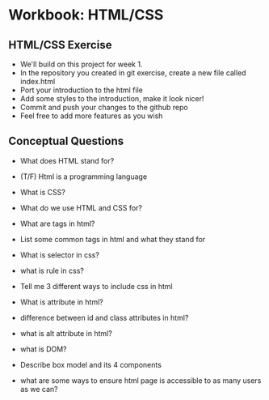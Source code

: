 # Workbook: HTML/CSS

## HTML/CSS Exercise
- We'll build on this project for week 1.
- In the repository you created in git exercise, create a new file called index.html
- Port your introduction to the html file
- Add some styles to the introduction, make it look nicer!
- Commit and push your changes to the github repo
- Feel free to add more features as you wish

## Conceptual Questions
- What does HTML stand for?

- (T/F) Html is a programming language

- What is CSS?

- What do we use HTML and CSS for?

- What are tags in html?

- List some common tags in html and what they stand for

- What is selector in css?

- what is rule in css?

- Tell me 3 different ways to include css in html

- What is attribute in html?

- difference between id and class attributes in html?

- what is alt attribute in html?

- what is DOM?

- Describe box model and its 4 components

- what are some ways to ensure html page is accessible to as many users as we can?